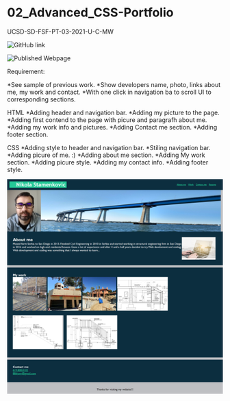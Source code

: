 # 02_Advanced_CSS-Portfolio

UCSD-SD-FSF-PT-03-2021-U-C-MW

![GitHub link](https://github.com/djony88/02_Advanced_CSS-Portfolio)

![Published Webpage](https://djony88.github.io/02_Advanced_CSS-Portfolio/)

Requirement:

*See sample of previous work.
*Show developers name, photo, links about me, my work and contact.
*With one click in navigation ba to scroll UI to corresponding sections.

HTML
*Adding header and navigation bar.
*Adding my picture to the page.
*Adding first contend to the page with picure and paragrafh about me.
*Adding my work info and pictures.
*Adding Contact me section.
*Adding footer section.

CSS
*Adding style to header and navigation bar.
*Stiling navigation bar.
*Adding picure of me. :) 
*Adding about me section.
*Adding My work section.
*Adding picure style.
*Adding my contact info.
*Adding footer style.


![Webpage Preview](./assets/images/screenshot.png)
